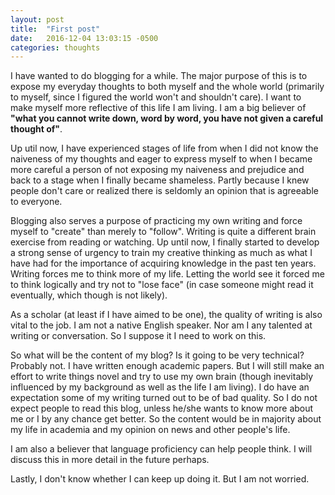 ```yaml
---
layout: post
title:  "First post"
date:   2016-12-04 13:03:15 -0500
categories: thoughts
---
```


I have wanted to do blogging for a while. The major purpose of this is to expose my everyday thoughts to both myself and the whole world (primarily to myself, since I figured the world won't and shouldn't care). 
I want to make myself more reflective of this life I am living. I am a big believer of **"what you cannot write down, word by word, you have not given a careful thought of"**.

Up util now, I have experienced stages of life from when I did not know the naiveness of my thoughts and eager to express myself to when I became more careful a person of not exposing my naiveness and prejudice and back to a stage when I finally became shameless. Partly because I knew people don't care or realized there is seldomly an opinion that is agreeable to everyone.

Blogging also serves a purpose of practicing my own writing and force myself to "create" than merely to "follow". Writing is quite a different brain exercise from reading or watching. Up until now, I finally started to develop a strong sense of urgency to train my creative thinking as much as what I have had for the importance of acquiring knowledge in the past ten years. Writing forces me to think more of my life. Letting the world see it forced me to think logically and try not to "lose face" (in case someone might read it eventually, which though is not likely).

As a scholar (at least if I have aimed to be one), the quality of writing is also vital to the job. I am not a native English speaker. Nor am I any talented at writing or conversation. So I suppose it I need to work on this.

So what will be the content of my blog? Is it going to be very technical? Probably not. I have written enough academic papers. But I will still make an effort to write things novel and try to use my own brain (though inevitably influenced by my background as well as the life I am living). I do have an expectation some of my writing turned out to be of bad quality. So I do not expect people to read this blog, unless he/she wants to know more about me or I by any chance get better. So the content would be in majority about my life in academia and my opinion on news and other people's life. 

I am also a believer that language proficiency can help people think. I will discuss this in more detail in the future perhaps.

Lastly, I don't know whether I can keep up doing it. But I am not worried.
